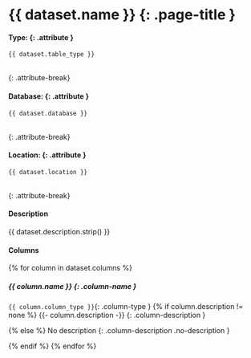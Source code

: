 # {{ dataset.name }} {: .page-title }

<a class="edit-link" href="/admin/#/collections/datasets/entries/{{dataset.connection}}/{{dataset.database}}/{{dataset.name}}"></a>

#### Type: {: .attribute }
`{{ dataset.table_type }}`

<br>
{: .attribute-break}

#### Database: {: .attribute }
`{{ dataset.database }}`

<br>
{: .attribute-break}

#### Location: {: .attribute }
`{{ dataset.location }}`

<br>
{: .attribute-break}

#### Description

{{ dataset.description.strip() }}

#### Columns

{% for column in dataset.columns %}
##### {{ column.name }} {: .column-name }

`{{ column.column_type }}`{: .column-type }
{% if column.description != none %}
{{- column.description -}}
{: .column-description }

{% else %}
No description
{: .column-description .no-description }

{% endif %}
{% endfor %}
